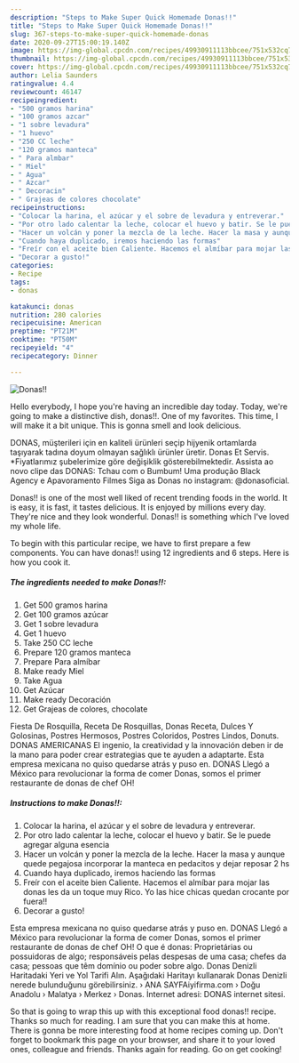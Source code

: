 ```yaml
---
description: "Steps to Make Super Quick Homemade Donas!!"
title: "Steps to Make Super Quick Homemade Donas!!"
slug: 367-steps-to-make-super-quick-homemade-donas
date: 2020-09-27T15:00:19.140Z
image: https://img-global.cpcdn.com/recipes/49930911113bbcee/751x532cq70/donas-foto-principal.jpg
thumbnail: https://img-global.cpcdn.com/recipes/49930911113bbcee/751x532cq70/donas-foto-principal.jpg
cover: https://img-global.cpcdn.com/recipes/49930911113bbcee/751x532cq70/donas-foto-principal.jpg
author: Lelia Saunders
ratingvalue: 4.4
reviewcount: 46147
recipeingredient:
- "500 gramos harina"
- "100 gramos azcar"
- "1 sobre levadura"
- "1 huevo"
- "250 CC leche"
- "120 gramos manteca"
- " Para almbar"
- " Miel"
- " Agua"
- " Azcar"
- " Decoracin"
- " Grajeas de colores chocolate"
recipeinstructions:
- "Colocar la harina, el azúcar y el sobre de levadura y entreverar."
- "Por otro lado calentar la leche, colocar el huevo y batir. Se le puede agregar alguna esencia"
- "Hacer un volcán y poner la mezcla de la leche. Hacer la masa y aunque quede pegajosa incorporar la manteca en pedacitos y dejar reposar 2 hs"
- "Cuando haya duplicado, iremos haciendo las formas"
- "Freír con el aceite bien Caliente. Hacemos el almíbar para mojar las donas les da un toque muy Rico. Yo las hice chicas quedan crocante por fuera!!"
- "Decorar a gusto!"
categories:
- Recipe
tags:
- donas

katakunci: donas 
nutrition: 280 calories
recipecuisine: American
preptime: "PT21M"
cooktime: "PT50M"
recipeyield: "4"
recipecategory: Dinner

---
```



![Donas!!](https://img-global.cpcdn.com/recipes/49930911113bbcee/751x532cq70/donas-foto-principal.jpg)

Hello everybody, I hope you're having an incredible day today. Today, we're going to make a distinctive dish, donas!!. One of my favorites. This time, I will make it a bit unique. This is gonna smell and look delicious.

DONAS, müşterileri için en kaliteli ürünleri seçip hijyenik ortamlarda taşıyarak tadına doyum olmayan sağlıklı ürünler üretir. Donas Et Servis. *Fiyatlarımız şubelerimize göre değişiklik gösterebilmektedir. Assista ao novo clipe das DONAS: Tchau com o Bumbum! Uma produção Black Agency e Apavoramento Filmes Siga as Donas no instagram: @donasoficial.

Donas!! is one of the most well liked of recent trending foods in the world. It is easy, it is fast, it tastes delicious. It is enjoyed by millions every day. They're nice and they look wonderful. Donas!! is something which I've loved my whole life.


To begin with this particular recipe, we have to first prepare a few components. You can have donas!! using 12 ingredients and 6 steps. Here is how you cook it.

<!--inarticleads1-->

##### The ingredients needed to make Donas!!:

1. Get 500 gramos harina
1. Get 100 gramos azúcar
1. Get 1 sobre levadura
1. Get 1 huevo
1. Take 250 CC leche
1. Prepare 120 gramos manteca
1. Prepare  Para almíbar
1. Make ready  Miel
1. Take  Agua
1. Get  Azúcar
1. Make ready  Decoración
1. Get  Grajeas de colores, chocolate


Fiesta De Rosquilla, Receta De Rosquillas, Donas Receta, Dulces Y Golosinas, Postres Hermosos, Postres Coloridos, Postres Lindos, Donuts. DONAS AMERICANAS El ingenio, la creatividad y la innovación deben ir de la mano para poder crear estrategias que te ayuden a adaptarte. Esta empresa mexicana no quiso quedarse atrás y puso en. DONAS Llegó a México para revolucionar la forma de comer Donas, somos el primer restaurante de donas de chef OH! 

<!--inarticleads2-->

##### Instructions to make Donas!!:

1. Colocar la harina, el azúcar y el sobre de levadura y entreverar.
1. Por otro lado calentar la leche, colocar el huevo y batir. Se le puede agregar alguna esencia
1. Hacer un volcán y poner la mezcla de la leche. Hacer la masa y aunque quede pegajosa incorporar la manteca en pedacitos y dejar reposar 2 hs
1. Cuando haya duplicado, iremos haciendo las formas
1. Freír con el aceite bien Caliente. Hacemos el almíbar para mojar las donas les da un toque muy Rico. Yo las hice chicas quedan crocante por fuera!!
1. Decorar a gusto!


Esta empresa mexicana no quiso quedarse atrás y puso en. DONAS Llegó a México para revolucionar la forma de comer Donas, somos el primer restaurante de donas de chef OH! O que é donas: Proprietárias ou possuidoras de algo; responsáveis pelas despesas de uma casa; chefes da casa; pessoas que têm domínio ou poder sobre algo. Donas Denizli Haritadaki Yeri ve Yol Tarifi Alın. Aşağıdaki Haritayı kullanarak Donas Denizli nerede bulunduğunu görebilirsiniz. › ANA SAYFAiyifirma.com › Doğu Anadolu › Malatya › Merkez › Donas. İnternet adresi: DONAS internet sitesi. 

So that is going to wrap this up with this exceptional food donas!! recipe. Thanks so much for reading. I am sure that you can make this at home. There is gonna be more interesting food at home recipes coming up. Don't forget to bookmark this page on your browser, and share it to your loved ones, colleague and friends. Thanks again for reading. Go on get cooking!
